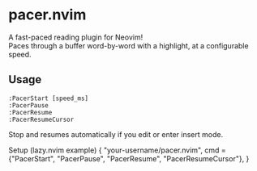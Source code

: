 # pacer.nvim

A fast-paced reading plugin for Neovim!  
Paces through a buffer word-by-word with a highlight, at a configurable speed.

## Usage

```vim
:PacerStart [speed_ms]
:PacerPause
:PacerResume
:PacerResumeCursor
```

Stop and resumes automatically if you edit or enter insert mode.

Setup (lazy.nvim example)
{
  "your-username/pacer.nvim",
  cmd = {"PacerStart", "PacerPause", "PacerResume", "PacerResumeCursor"},
}
